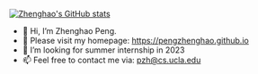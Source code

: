 
[![Zhenghao's GitHub stats](https://github-readme-stats.vercel.app/api?username=pengzhenghao&count_private=false&show_icons=true&theme=radical&include_all_commits=true)](https://pengzhenghao.github.io)

- 👋 Hi, I’m Zhenghao Peng.
- 👀 Please visit my homepage: https://pengzhenghao.github.io
- 💞️ I’m looking for summer internship in 2023
- 📫 Feel free to contact me via: pzh@cs.ucla.edu

<!---
pengzhenghao/pengzhenghao is a ✨ special ✨ repository because its `README.md` (this file) appears on your GitHub profile.
You can click the Preview link to take a look at your changes.
- 🌱 I’m currently learning ...
--->
